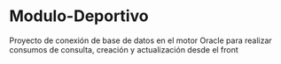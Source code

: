 # Modulo-Deportivo

Proyecto de conexión de base de datos en el motor Oracle para realizar consumos de consulta, creación y actualización desde el front